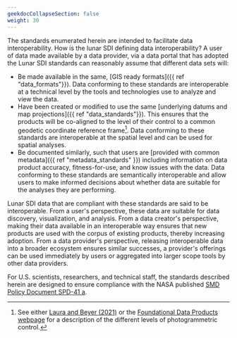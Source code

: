 ```yaml
---
geekdocCollapseSection: false
weight: 30
---
```


The standards enumerated herein are intended to facilitate data interoperability. How is the lunar SDI defining data interoperability? A user of data made available by a data provider, via a data portal that has adopted the Lunar SDI standards can reasonably assume that different data sets will:

- Be made available in the same, [GIS ready formats]({{ ref "data_formats"}}). Data conforming to these standards are interoperable at a technical level by the tools and technologies use to analyze and view the data.
- Have been created or modified to use the same [underlying datums and map projections]({{ ref "data_standards"}}). This ensures that the products will be co-aligned to the level of their control to a common geodetic coordinate reference frame[^1]. Data conforming to these standards are interoperable at the spatial level and can be used for spatial analyses.
- Be documented similarly, such that users are [provided with common metadata]({{ ref "metadata_standards" }}) including information on data product accuracy, fitness-for-use, and know issues with the data. Data conforming to these standards are semantically interoperable and allow users to make informed decisions about whether data are suitable for the analyses they are performing. 
 
Lunar SDI data that are compliant with these standards are said to be interoperable. From a user's perspective, these data are suitable for data discovery, visualization, and analysis. From a data creator's perspective, making their data available in an interoperable way ensures that new products are used with the corpus of existing products, thereby increasing adoption. From a data provider's perspective, releasing interoperable data into a broader ecosystem ensures similar successes, a provider's offerings can be used immediately by users or aggregated into larger scope tools by other data providers.

For U.S. scientists, researchers, and technical staff, the standards described herein are designed to ensure compliance with the NASA published [SMD Policy Document SPD-41 a](https://science.nasa.gov/science-red/s3fs-public/atoms/files/SMD-information-policy-SPD-41a.pdf).

[^1]: See either [Laura and Beyer (2021)](https://iopscience.iop.org/article/10.3847/PSJ/abcb94) or the [Foundational Data Products webpage](https://fdp.astrogeology.usgs.gov/fdp/about/) for a description of the different levels of photogrammetric control.